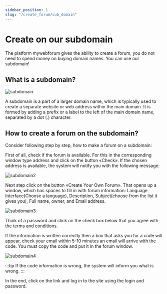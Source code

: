```yaml
---
sidebar_position: 1
slug: "/create_forum/sub_domain"
---
```


# Create on our subdomain

The platform mywebforum gives the ability to create a forum, you do not need to spend money on buying domain names. You can use our subdomain!

## What is a subdomain?

![subdomain](/img/subdomain.png)

A subdomain is a part of a larger domain name, which is typically used to create a separate website or web address within the main domain. It is formed by adding a prefix or a label to the left of the main domain name, separated by a dot (.) character.

## How to create a forum on the subdomain?

Consider following step by step, how to make a forum on a subdomain:

First of all, check if the forum is available. For this in the corresponding window type address and click on the button «Check». If the chosen address is available, the system will notify you with the following message:

![subdomain2](/img/subdomain2.png)

Next step click on the button «Create Your Own Forum». That opens up a window, which has spaces to fill in with forum information: Language Interface(Choose a language), Description, Subject(choose from the list it gives you), Full name, owner, and Email address.

![subdomain3](/img/subdomain3.png)

Think of a password and click on the check box below that you agree with the terms and conditions.

If the information is written correctly then a box that asks you for a code will appear, check your email within 5-10 minutes an email will arrive with the code. You must copy the code and put it in the forum window.

![subdomain4](/img/subdomain4.png)

:::tip
If the code information is wrong, the system will inform you what is wrong.
:::

In the end, click on the link and log in to the site using the login and password.
